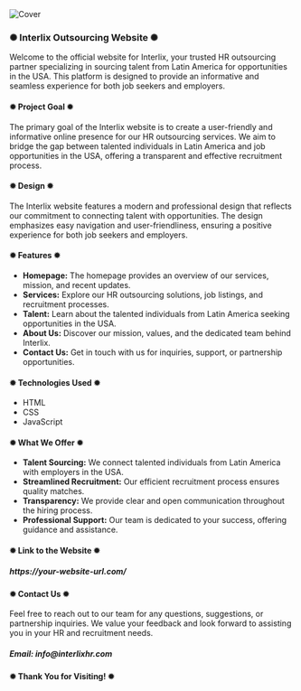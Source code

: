 <div class="image-container">
  <img class="CoverImagee" src="assets/homepage.png" alt="Cover">
</div>

<h3>✺ Interlix Outsourcing Website ✺</h3>

Welcome to the official website for Interlix, your trusted HR outsourcing partner specializing in sourcing talent from Latin America for opportunities in the USA. This platform is designed to provide an informative and seamless experience for both job seekers and employers.

<h4>✹ Project Goal ✹</h4>

The primary goal of the Interlix website is to create a user-friendly and informative online presence for our HR outsourcing services. We aim to bridge the gap between talented individuals in Latin America and job opportunities in the USA, offering a transparent and effective recruitment process.

<h4>✹ Design ✹</h4>

The Interlix website features a modern and professional design that reflects our commitment to connecting talent with opportunities. The design emphasizes easy navigation and user-friendliness, ensuring a positive experience for both job seekers and employers.

<h4>✹ Features ✹</h4>

* <b>Homepage:</b> The homepage provides an overview of our services, mission, and recent updates.
* <b>Services:</b> Explore our HR outsourcing solutions, job listings, and recruitment processes.
* <b>Talent:</b> Learn about the talented individuals from Latin America seeking opportunities in the USA.
* <b>About Us:</b> Discover our mission, values, and the dedicated team behind Interlix.
* <b>Contact Us:</b> Get in touch with us for inquiries, support, or partnership opportunities.

<h4>✹ Technologies Used ✹</h4>

* HTML
* CSS
* JavaScript

<h4>✹ What We Offer ✹</h4>

* <b>Talent Sourcing:</b> We connect talented individuals from Latin America with employers in the USA.
* <b>Streamlined Recruitment:</b> Our efficient recruitment process ensures quality matches.
* <b>Transparency:</b> We provide clear and open communication throughout the hiring process.
* <b>Professional Support:</b> Our team is dedicated to your success, offering guidance and assistance.

<h4>✹ Link to the Website ✹</h4>

<h5>https://your-website-url.com/</h5>

<h4>✹ Contact Us ✹</h4>

Feel free to reach out to our team for any questions, suggestions, or partnership inquiries. We value your feedback and look forward to assisting you in your HR and recruitment needs.

<h5>Email: info@interlixhr.com</h5>

<h4>✹ Thank You for Visiting! ✹</h4>
